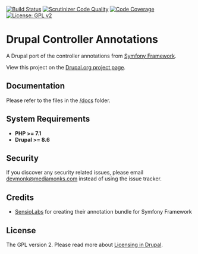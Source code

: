 [![Build Status](https://travis-ci.org/mediamonks/drupal-controller-annotations.svg?branch=8.x-1.x)](https://travis-ci.org/mediamonks/drupal-controller-annotations)
[![Scrutinizer Code Quality](https://scrutinizer-ci.com/g/mediamonks/drupal-controller-annotations/badges/quality-score.png?b=8.x-1.x)](https://scrutinizer-ci.com/g/mediamonks/drupal-controller-annotations/?branch=8.x-1.x)
[![Code Coverage](https://scrutinizer-ci.com/g/mediamonks/drupal-controller-annotations/badges/coverage.png?b=8.x-1.x)](https://scrutinizer-ci.com/g/mediamonks/drupal-controller-annotations/?branch=8.x-1.x)
[![License: GPL v2](https://img.shields.io/badge/License-GPL%20v2-blue.svg)](https://www.gnu.org/licenses/old-licenses/gpl-2.0.en.html)

# Drupal Controller Annotations

A Drupal port of the controller annotations from [Symfony Framework](http://symfony.com/doc/current/bundles/SensioFrameworkExtraBundle/index.html).

View this project on the [Drupal.org project page](https://www.drupal.org/project/controller_annotations).

## Documentation

Please refer to the files in the [/docs](/docs) folder. 

## System Requirements

- **PHP >= 7.1**
- **Drupal >= 8.6**

## Security

If you discover any security related issues, please email devmonk@mediamonks.com instead of using the issue tracker.

## Credits

- [SensioLabs](https://github.com/sensiolabs/SensioFrameworkExtraBundle) for creating their annotation bundle for Symfony Framework

## License

The GPL version 2. Please read more about [Licensing in Drupal](https://www.drupal.org/about/licensing).
